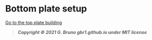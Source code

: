 # Bottom plate setup



[Go to the top plate building](3_top_plate_setup.md)

> ***Copyright © 2021 G. Bruno gbr1.github.io under MIT license***
